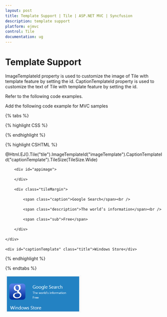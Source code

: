 ```yaml
---
layout: post
title: Template Support | Tile | ASP.NET MVC | Syncfusion
description: template support
platform: ejmvc
control: Tile
documentation: ug
---
```


# Template Support

ImageTemplateId property is used to customize the image of Tile with template feature by setting the id. CaptionTemplateId property is used to customize the text of Tile with template feature by setting the id. 

Refer to the following code examples.

Add the following code example for MVC samples 

{% tabs %}
 
{% highlight CSS %}

<style>

	#appimage 
	{

		background-image: url("http://js.syncfusion.com/UG/mobile/content/google.png");

		background-position: center center;

		background-repeat: no-repeat;

		background-size: 50% auto;

		display: table-cell;

		width: 45%;

	}

	.tileMargin 
	{

		display: table-cell;

		padding-top: 25px;

	}

	.e-tile-template 
	{

		display: table;

		height: 100%;

		width: 100%;

	}

</style>

{% endhighlight %}



{% highlight CSHTML %}


@Html.EJ().Tile("tile").ImageTemplateId("imageTemplate").CaptionTemplateId("captionTemplate").TileSize(TileSize.Wide)

<div id="imageTemplate">

        <div id="appimage">

        </div>

        <div class="tileMargin">

            <span class="caption">Google Search</span><br />

            <span class="description">The world’s information</span><br />

            <span class="sub">Free</span>

        </div>

    </div>

    <div id="captionTemplate" class="title">Windows Store</div>

{% endhighlight %}

{% endtabs %} 

![](Template-Support_images/Template-Support_img1.png)



